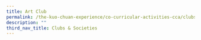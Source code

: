 ```yaml
---
title: Art Club
permalink: /the-kuo-chuan-experience/co-curricular-activities-cca/clubs-n-societies/art-club/
description: ""
third_nav_title: Clubs & Societies
---
```


